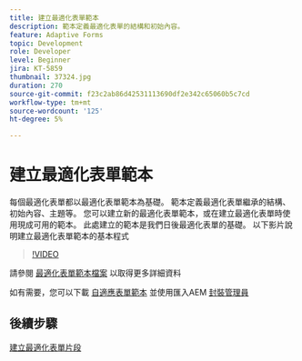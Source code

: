 ```yaml
---
title: 建立最適化表單範本
description: 範本定義最適化表單的結構和初始內容。
feature: Adaptive Forms
topic: Development
role: Developer
level: Beginner
jira: KT-5859
thumbnail: 37324.jpg
duration: 270
source-git-commit: f23c2ab86d42531113690df2e342c65060b5c7cd
workflow-type: tm+mt
source-wordcount: '125'
ht-degree: 5%

---
```



# 建立最適化表單範本

每個最適化表單都以最適化表單範本為基礎。 範本定義最適化表單繼承的結構、初始內容、主題等。 您可以建立新的最適化表單範本，或在建立最適化表單時使用現成可用的範本。
此處建立的範本是我們日後最適化表單的基礎。
以下影片說明建立最適化表單範本的基本程式

>[!VIDEO](https://video.tv.adobe.com/v/37324?quality=12&learn=on)

請參閱 [最適化表單範本檔案](https://experienceleague.adobe.com/docs/experience-manager-65/forms/adaptive-forms-advanced-authoring/template-editor.html) 以取得更多詳細資料

如有需要，您可以下載 [自適應表單範本](assets/peak-application-template.zip) 並使用匯入AEM [封裝管理員](http://localhost:4502/crx/packmgr/index.jsp)


## 後續步驟

[建立最適化表單片段](./create-form-fragment.md)



